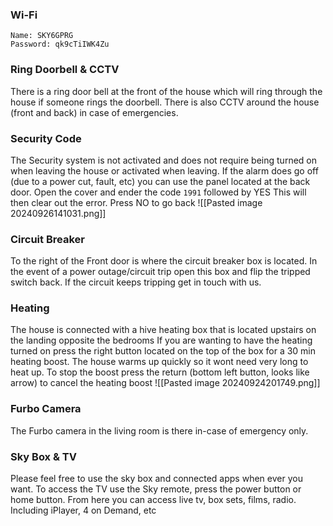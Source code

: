 ### Wi-Fi
```
Name: SKY6GPRG
Password: qk9cTiIWK4Zu
```

### Ring Doorbell & CCTV
There is a ring door bell at the front of the house which will ring through the house if someone rings the doorbell.
There is also CCTV around the house (front and back) in case of emergencies.

### Security Code
The Security system is not activated and does not require being turned on when leaving the house or activated when leaving.
If the alarm does go off (due to a power cut, fault, etc) you can use the panel located at the back door.  Open the cover and ender the code `1991` followed by YES This will then clear out the error. Press NO to go back 
![[Pasted image 20240926141031.png]]

### Circuit Breaker
To the right of the Front door is where the circuit breaker box is located.  In the event of a power outage/circuit trip open this box and flip the tripped switch back.  If the circuit keeps tripping get in touch with us.

### Heating
The house is connected with a hive heating box that is located upstairs on the landing opposite the bedrooms
If you are wanting to have the heating turned on press the right button located on the top of the box for a 30 min heating boost.  The house warms up quickly so it wont need very long to heat up. To stop the boost press the return (bottom left button, looks like arrow) to cancel the heating boost
![[Pasted image 20240924201749.png]]

### Furbo Camera
The Furbo camera in the living room is there in-case of emergency only.  

### Sky Box & TV
Please feel free to use the sky box and connected apps when ever you want.  To access the TV use the Sky remote, press the power button or home button.  From here you can access live tv, box sets, films, radio.  Including iPlayer, 4 on Demand, etc


